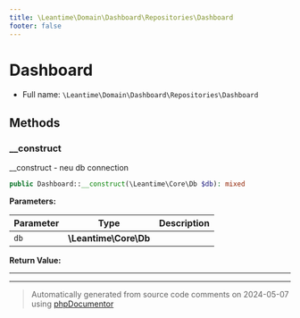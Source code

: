 ```yaml
---
title: \Leantime\Domain\Dashboard\Repositories\Dashboard
footer: false
---
```


# Dashboard





* Full name: `\Leantime\Domain\Dashboard\Repositories\Dashboard`



## Methods

### __construct

__construct - neu db connection

```php
public Dashboard::__construct(\Leantime\Core\Db $db): mixed
```








**Parameters:**

| Parameter | Type | Description |
|-----------|------|-------------|
| `db` | **\Leantime\Core\Db** |  |


**Return Value:**





---


---
> Automatically generated from source code comments on 2024-05-07 using [phpDocumentor](http://www.phpdoc.org/)
